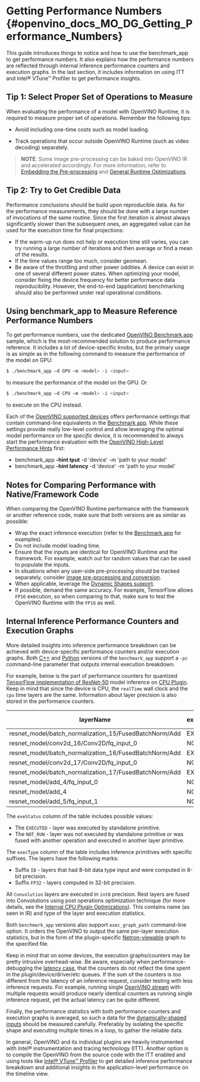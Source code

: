 # Getting Performance Numbers {#openvino_docs_MO_DG_Getting_Performance_Numbers}

This guide introduces things to notice and how to use the benchmark_app to get performance numbers. It also explains how the performance numbers are reflected through internal inference performance counters and execution graphs. In the last section, it includes information on using ITT and Intel® VTune™ Profiler to get performance insights.

## Tip 1: Select Proper Set of Operations to Measure

When evaluating the performance of a model with OpenVINO Runtime, it is required to measure proper set of operations. Remember the following tips:
- Avoid including one-time costs such as model loading.

- Track operations that occur outside OpenVINO Runtime (such as video decoding) separately. 

> **NOTE**: Some image pre-processing can be baked into OpenVINO IR and accelerated accordingly. For more information, refer to [Embedding the Pre-processing](Additional_Optimizations.md) and [General Runtime Optimizations](../../optimization_guide/dldt_deployment_optimization_common).

## Tip 2: Try to Get Credible Data

Performance conclusions should be build upon reproducible data. As for the performance measurements, they should be done with a large number of invocations of the same routine. Since the first iteration is almost always significantly slower than the subsequent ones, an aggregated value can be used for the execution time for final projections:

-	If the warm-up run does not help or execution time still varies, you can try running a large number of iterations and then average or find a mean of the results.
-	If the time values range too much, consider geomean.
-  Be aware of the throttling and other power oddities. A device can exist in one of several different power states. When optimizing your model, consider fixing the device frequency for better performance data reproducibility. However, the end-to-end (application) benchmarking should also be performed under real operational conditions.

## Using benchmark_app to Measure Reference Performance Numbers 

To get performance numbers, use the dedicated [OpenVINO Benchmark app](../../../samples/cpp/benchmark_app/README.md) sample, which is the most-recommended solution to produce performance reference.
It includes a lot of device-specific knobs, but the primary usage is as simple as in the following command to measure the performance of the model on GPU: 
```bash
$ ./benchmark_app –d GPU –m <model> -i <input>
```
to measure the performance of the model on the GPU. 
Or
```bash
$ ./benchmark_app –d CPU –m <model> -i <input>
```
to execute on the CPU instead.

Each of the [OpenVINO supported devices](../../OV_Runtime_UG/supported_plugins/Supported_Devices.md) offers performance settings that contain command-line equivalents in the [Benchmark app](../../../samples/cpp/benchmark_app/README.md).
While these settings provide really low-level control and allow leveraging the optimal model performance on the _specific_ device, it is recommended to always start the performance evaluation with the [OpenVINO High-Level Performance Hints](../../OV_Runtime_UG/performance_hints.md) first:
 - benchmark_app **-hint tput** -d 'device' -m 'path to your model'
 - benchmark_app **-hint latency** -d 'device' -m 'path to your model'

## Notes for Comparing Performance with Native/Framework Code 

When comparing the OpenVINO Runtime performance with the framework or another reference code, make sure that both versions are as similar as possible:

-	Wrap the exact inference execution (refer to the [Benchmark app](../../../samples/cpp/benchmark_app/README.md) for examples).
-	Do not include model loading time.
-	Ensure that the inputs are identical for OpenVINO Runtime and the framework. For example, watch out for random values that can be used to populate the inputs.
-	In situations when any user-side pre-processing should be tracked separately, consider [image pre-processing and conversion](../../OV_Runtime_UG/preprocessing_overview.md).
-  When applicable, leverage the [Dynamic Shapes support](../../OV_Runtime_UG/ov_dynamic_shapes.md).
-	If possible, demand the same accuracy. For example, TensorFlow allows `FP16` execution, so when comparing to that, make sure to test the OpenVINO Runtime with the `FP16` as well.

## Internal Inference Performance Counters and Execution Graphs <a name="performance-counters"></a>
More detailed insights into inference performance breakdown can be achieved with device-specific performance counters and/or execution graphs.
Both [C++](../../../samples/cpp/benchmark_app/README.md) and [Python](../../../tools/benchmark_tool/README.md) versions of the `benchmark_app` support a `-pc` command-line parameter that outputs internal execution breakdown.

For example, below is the part of performance counters for quantized [TensorFlow implementation of ResNet-50](https://github.com/openvinotoolkit/open_model_zoo/tree/master/models/public/resnet-50-tf) model inference on [CPU Plugin](../../OV_Runtime_UG/supported_plugins/CPU.md).
Keep in mind that since the device is CPU, the `realTime` wall clock and the `cpu` time layers are the same. Information about layer precision is also stored in the performance counters. 

| layerName                                                 | execStatus | layerType    | execType             | realTime (ms) | cpuTime (ms) |
| --------------------------------------------------------- | ---------- | ------------ | -------------------- | ------------- | ------------ |
| resnet\_model/batch\_normalization\_15/FusedBatchNorm/Add | EXECUTED   | Convolution  | jit\_avx512\_1x1\_I8 | 0.377         | 0.377        |
| resnet\_model/conv2d\_16/Conv2D/fq\_input\_0              | NOT\_RUN   | FakeQuantize | undef                | 0             | 0            |
| resnet\_model/batch\_normalization\_16/FusedBatchNorm/Add | EXECUTED   | Convolution  | jit\_avx512\_I8      | 0.499         | 0.499        |
| resnet\_model/conv2d\_17/Conv2D/fq\_input\_0              | NOT\_RUN   | FakeQuantize | undef                | 0             | 0            |
| resnet\_model/batch\_normalization\_17/FusedBatchNorm/Add | EXECUTED   | Convolution  | jit\_avx512\_1x1\_I8 | 0.399         | 0.399        |
| resnet\_model/add\_4/fq\_input\_0                         | NOT\_RUN   | FakeQuantize | undef                | 0             | 0            |
| resnet\_model/add\_4                                      | NOT\_RUN   | Eltwise      | undef                | 0             | 0            |
| resnet\_model/add\_5/fq\_input\_1                         | NOT\_RUN   | FakeQuantize | undef                | 0             | 0            |


   The `exeStatus` column of the table includes possible values:
   - The `EXECUTED` - layer was executed by standalone primitive.
   - The `NOT_RUN` - layer was not executed by standalone primitive or was fused with another operation and executed in another layer primitive.  
   
   The `execType` column of the table includes inference primitives with specific suffixes. The layers have the following marks:
   * Suffix `I8` - layers that had 8-bit data type input and were computed in 8-bit precision.
   * Suffix `FP32` - layers computed in 32-bit precision.

   All `Convolution` layers are executed in `int8` precision. Rest layers are fused into Convolutions using post operations optimization technique (for more details, see the [Internal CPU Plugin Optimizations](../../OV_Runtime_UG/supported_plugins/CPU.md)).
   This contains name (as seen in IR) and type of the layer and execution statistics.

Both `benchmark_app` versions also support `exec_graph_path` command-line option. It orders the OpenVINO to output the same per-layer execution statistics, but in the form of the plugin-specific [Netron-viewable](https://netron.app/) graph to the specified file.

Keep in mind that on some devices, the execution graphs/counters may be pretty intrusive overhead-wise. 
Be aware, especially when performance-debugging the [latency case](../../optimization_guide/dldt_deployment_optimization_latency.md), that the counters do not reflect the time spent in the plugin/device/driver/etc queues. If the sum of the counters is too different from the latency of an inference request, consider testing with less inference requests. For example, running single [OpenVINO stream](../../optimization_guide/dldt_deployment_optimization_tput.md) with multiple requests would produce nearly identical counters as running single inference request, yet the actual latency can be quite different.

Finally, the performance statistics with both performance counters and execution graphs is averaged, so such a data for the [dynamically-shaped inputs](../../OV_Runtime_UG/ov_dynamic_shapes.md) should be measured carefully. Preferably by isolating the specific shape and executing multiple times in a loop, to gather the reliable data.

In general, OpenVINO and its individual plugins are heavily instrumented with Intel® instrumentation and tracing technology (ITT). Another option is to compile the OpenVINO from the source code with the ITT enabled and using tools like [Intel® VTune™ Profiler](https://software.intel.com/en-us/vtune) to get detailed inference performance breakdown and additional insights in the application-level performance on the timeline view.
